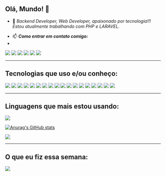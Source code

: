 Olá, Mundo! 👋
---

- 🔭 *Backend Developer, Web Developer, apaixonado por tecnologia!!! Estou atualmente trabalhando com PHP e LARAVEL.*

<!-- - 🌱 *Atualmente focado em aprender* [<img src="https://img.shields.io/badge/Laravel-FF2D20?style=for-the-badge&logo=laravel&logoColor=white" />](https://laravel.com/) -->

- 📫 ***Como entrar em contato comigo:***
- 

[<img src="https://img.shields.io/badge/linkedin-%230077B5.svg?&style=for-the-badge&logo=linkedin&logoColor=white" />](https://www.linkedin.com/in/asmartins999/) [<img src = "https://img.shields.io/badge/facebook-%231877F2.svg?&style=for-the-badge&logo=facebook&logoColor=white">](https://www.facebook.com/asmartins999) [<img src = "https://img.shields.io/badge/instagram-%23E4405F.svg?&style=for-the-badge&logo=instagram&logoColor=white">](https://www.instagram.com/asmartins999) [<img src="https://img.shields.io/badge/WhatsApp-25D366?style=for-the-badge&logo=whatsapp&logoColor=white" />](https://wa.me/5511973406024) [<img src="https://img.shields.io/badge/Telegram-2CA5E0?style=for-the-badge&logo=telegram&logoColor=white" />](https://t.me/asmartins) [<img src="https://img.shields.io/badge/twitter-%231DA1F2.svg?&style=for-the-badge&logo=twitter&logoColor=white" />](https://twitter.com/asmartins999)


<!--- 👯 I’m looking to collaborate on ...
- 🤔 I’m looking for help with ...
- 💬 Ask me about ...
- 😄 Pronouns: ...
- ⚡ Fun fact: ... -->

---
## Tecnologias que uso e/ou conheço:
[<img src="https://img.shields.io/badge/HTML5-E34F26?style=for-the-badge&logo=html5&logoColor=white" />](https://html.com/) [<img src="https://img.shields.io/badge/CSS3-1572B6?style=for-the-badge&logo=css3&logoColor=white" />](https://www.w3.org/Style/CSS/Overview.en.html#translations) [<img src="https://img.shields.io/badge/JavaScript-F7DF1E?style=for-the-badge&logo=javascript&logoColor=black" />](https://www.javascript.com/) [<img src="https://img.shields.io/badge/PHP-777BB4?style=for-the-badge&logo=php&logoColor=white" />](https://www.php.net/) [<img src="https://img.shields.io/badge/MySQL-00000F?style=for-the-badge&logo=mysql&logoColor=white" />](https://www.mysql.com/) [<img src="https://img.shields.io/badge/Markdown-000000?style=for-the-badge&logo=markdown&logoColor=white" />](https://www.markdownguide.org/) [<img src="https://img.shields.io/badge/Laravel-FF2D20?style=for-the-badge&logo=laravel&logoColor=white" />](https://laravel.com/) [<img src="https://img.shields.io/badge/Git-F05032?style=for-the-badge&logo=git&logoColor=white" />](https://git-scm.com/) [<img src="https://img.shields.io/badge/Nginx-009639?style=for-the-badge&logo=nginx&logoColor=white" />](https://www.nginx.com/) [<img src="https://img.shields.io/badge/Apache-D22128?style=for-the-badge&logo=Apache&logoColor=white" />](https://www.apache.org/) [<img src="https://img.shields.io/badge/Xampp-F37623?style=for-the-badge&logo=xampp&logoColor=white" />](https://www.apachefriends.org/pt_br/index.html) [<img src="https://img.shields.io/badge/Windows-0078D6?style=for-the-badge&logo=windows&logoColor=white" />](https://www.microsoft.com/pt-br/windows/) [<img src="https://img.shields.io/badge/Linux-FCC624?style=for-the-badge&logo=linux&logoColor=black" />](https://www.linux.org/) [<img src="https://img.shields.io/badge/mac%20os-000000?style=for-the-badge&logo=apple&logoColor=white" />](https://www.apple.com/br/macos/big-sur/) [<img src="https://img.shields.io/badge/Visual_Studio_Code-0078D4?style=for-the-badge&logo=visual%20studio%20code&logoColor=white" />](https://code.visualstudio.com/) [<img src="https://img.shields.io/badge/sublime_text-%23575757.svg?&style=for-the-badge&logo=sublime-text&logoColor=important" />](https://www.sublimetext.com/) [<img src="https://img.shields.io/badge/phpstorm-143?style=for-the-badge&logo=phpstorm&logoColor=black&color=black&labelColor=darkorchid" />](https://www.jetbrains.com/pt-br/phpstorm/) [<img src="https://img.shields.io/badge/Microsoft_Access-A4373A?style=for-the-badge&logo=microsoft-access&logoColor=white" />](https://www.microsoft.com/pt-br/microsoft-365/access) 

---
## Linguagens que mais estou usando:

[![](https://github-readme-stats.vercel.app/api/top-langs/?username=andersonsoaresmartins&layout=compact&langs_count=8)](https://github.com/anuraghazra/github-readme-stats)

[![Anurag's GitHub stats](https://github-readme-stats.vercel.app/api?username=andersonsoaresmartins)](https://github.com/anuraghazra/github-readme-stats)

[![](https://github-readme-stats.vercel.app/api/pin/?username=andersonsoaresmartins&repo=github-readme-stats)](https://github.com/anuraghazra/github-readme-stats)

---
## O que eu fiz essa semana:

[![](https://github-readme-stats.vercel.app/api/wakatime?username=asmartins)](https://github.com/anuraghazra/github-readme-stats)

<!--
---
## Me pague um café: 
[<img src="https://img.shields.io/badge/Buy_Me_A_Coffee-FFDD00?style=for-the-badge&logo=buy-me-a-coffee&logoColor=black" />](https://www.buymeacoffee.com/opablosantos)
-->

<!--
[<img src="" />](https://)
https://natansl.medium.com/criando-um-readme-para-seu-perfil-no-github-6eb119218c4
https://github.com/anuraghazra/github-readme-stats
https://github.com/alexandresanlim/Badges4-README.md-Profile
https://www.markdownguide.org/basic-syntax/
-->
